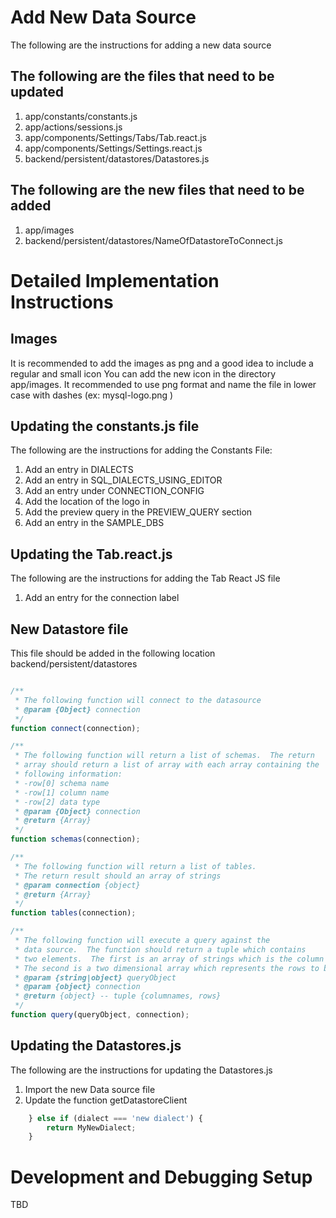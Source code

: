 # Add New Data Source

The following are the instructions for adding a new data source 

## The following are the files that need to be updated

1. app/constants/constants.js
2. app/actions/sessions.js
3. app/components/Settings/Tabs/Tab.react.js
4. app/components/Settings/Settings.react.js
5. backend/persistent/datastores/Datastores.js

## The following are the new files that need to be added

1. app/images
2. backend/persistent/datastores/NameOfDatastoreToConnect.js

# Detailed Implementation Instructions

## Images
It is recommended to add the images as png and a good idea to include a regular and small icon
You can add the new icon in the directory app/images.  It recommended to use png format
and name the file in lower case with dashes (ex: mysql-logo.png )

## Updating the constants.js file
The following are the instructions for adding the Constants File:
1. Add an entry in DIALECTS
2. Add an entry in SQL_DIALECTS_USING_EDITOR
3. Add an entry under CONNECTION_CONFIG
4. Add the location of the logo in 
5. Add the preview query in the PREVIEW_QUERY section
6. Add an entry in the SAMPLE_DBS 

## Updating the Tab.react.js 
The following are the instructions for adding the Tab React JS file
1. Add an entry for the connection label

## New Datastore file
This file should be added in the following location
backend/persistent/datastores

```javascript

/**
 * The following function will connect to the datasource
 * @param {Object} connection
 */ 
function connect(connection);

/**
 * The following function will return a list of schemas.  The return 
 * array should return a list of array with each array containing the 
 * following information:
 * -row[0] schema name
 * -row[1] column name
 * -row[2] data type
 * @param {Object} connection 
 * @return {Array}
 */
function schemas(connection);

/**
 * The following function will return a list of tables.  
 * The return result should an array of strings
 * @param connection {object}
 * @return {Array}
 */
function tables(connection);

/**
 * The following function will execute a query against the 
 * data source.  The function should return a tuple which contains 
 * two elements.  The first is an array of strings which is the column names
 * The second is a two dimensional array which represents the rows to be displayed
 * @param {string|object} queryObject
 * @param {object} connection
 * @return {object} -- tuple {columnames, rows}
 */ 
function query(queryObject, connection); 

```

## Updating the Datastores.js 
The following are the instructions for updating the Datastores.js

1. Import the new Data source file
2. Update the function getDatastoreClient
``` javascript
    } else if (dialect === 'new dialect') {
        return MyNewDialect;
    }
```
# Development and Debugging Setup
TBD
